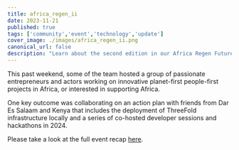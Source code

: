 ```yaml
---
title: africa_regen_ii
date: 2023-11-21
published: true
tags: ['community','event','technology','update']
cover_image: ./images/africa_regen_ii.png
canonical_url: false
description: "Learn about the second edition in our Africa Regen Futures Summit series and some of the key outcomes."
---
```


This past weekend, some of the team hosted a group of passionate entrepreneurs and actors working on innovative planet-first people-first projects in Africa, or interested in supporting Africa.

One key outcome was collaborating on an action plan with friends from Dar Es Salaam and Kenya that includes the deployment of ThreeFold infrastructure locally and a series of co-hosted developer sessions and hackathons in 2024.

Please take a look at the full event recap [here](https://forum.threefold.io/t/recap-africa-regenerative-futures-summit-volume-ii/4136).